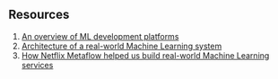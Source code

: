 ## Resources
1. [An overview of ML development platforms](https://medium.com/louis-dorard/an-overview-of-ml-development-platforms-df953060b9a9)
2. [Architecture of a real-world Machine Learning system](https://medium.com/louis-dorard/architecture-of-a-real-world-machine-learning-system-795254bec646)
3. [How Netflix Metaflow helped us build real-world Machine Learning services](https://medium.com/@Ahmad-Houri/how-netflix-metaflow-helped-us-build-real-world-machine-learning-services-9ab9a97cdf33)

